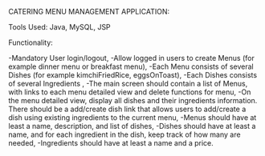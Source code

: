 CATERING MENU MANAGEMENT APPLICATION:

Tools Used: Java, MySQL, JSP

Functionality:

-Mandatory User login/logout,
-Allow logged in users to create Menus (for example dinner menu or breakfast menu),
-Each Menu consists of several Dishes (for example kimchiFriedRice, eggsOnToast),
-Each Dishes consists of several Ingredients ,
-The main screen should contain a list of Menus, with links to each menu detailed view and delete functions for menu,
-On the menu detailed view, display all dishes and their ingredients information. There should be a add/create dish link that allows users to add/create a dish using existing ingredients to the current menu,
-Menus should have at least a name, description, and list of dishes,
-Dishes should have at least a name, and for each ingredient in the dish, keep track of how many are needed,
-Ingredients should have at least a name and a price.